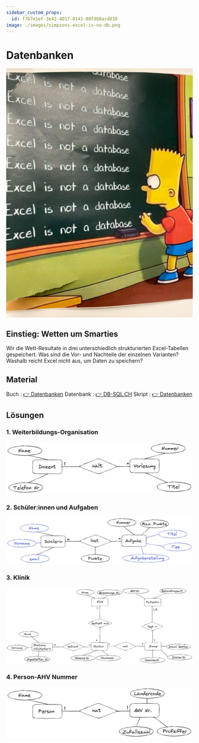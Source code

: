 ```yaml
---
sidebar_custom_props:
  id: f7b7e1ef-3e42-4017-8141-08fd68acd010
image: ./images/simpsons-excel-is-no-db.png
---
```

# Datenbanken

![--width=250px](images/simpsons-excel-is-no-db.png)

## Einstieg: Wetten um Smarties

Wir die Wett-Resultate in drei unterschiedlich strukturierten Excel-Tabellen gespeichert. Was sind die Vor- und Nachteile der einzelnen Varianten? Washalb reicht Excel nicht aus, um Daten zu speichern?

<Answer type="text" webKey="6737881f-025a-4df3-878d-35436708518e" />

## Material

Buch
: [👉 Datenbanken](https://erzbe.sharepoint.com/:b:/s/24EFInformatik/EWseDuaUYBtOu0I9XIjEzCkBHvd1eNeknJg9kCY8FAe2xQ?e=4yEofE)
Datenbank
: [👉 DB-SQL.CH](https://db-sql.ch)
Skript
: [👉 Datenbanken](https://erzbe-my.sharepoint.com/:b:/g/personal/balthasar_hofer_gbsl_ch/EVnFr8xMQJBDr4SGmPvLYEgBL6IgKngdCXsNOv7RiLpsYQ?e=gVDCWz)


## Lösungen

### 1. Weiterbildungs-Organisation
<Solution webKey="ca1207f4-41b2-4a69-94d7-2641b2ea653b">

![](er-diagramme/dozenten-vorlesungen.png)
</Solution>

### 2. Schüler:innen und Aufgaben

<Solution webKey="ca1207f4-41b2-4a69-94d7-2641b2ea653b">

![](er-diagramme/schueler-aufgabe.png)
</Solution>

### 3. Klinik
<Solution webKey="ca1207f4-41b2-4a69-94d7-2641b2ea653b">

![](er-diagramme/klinik.png)
</Solution>

### 4. Person-AHV Nummer
<Solution webKey="ca1207f4-41b2-4a69-94d7-2641b2ea653b">

![](er-diagramme/person-ahv.png)


</Solution>